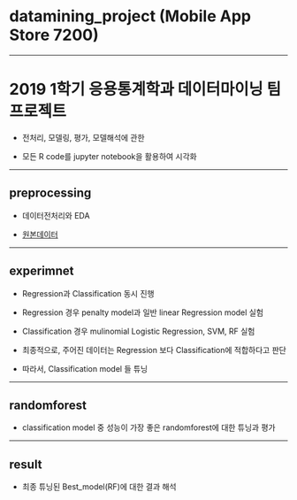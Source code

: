 # datamining_project (Mobile App Store 7200)

---

# 2019 1학기 응용통계학과 데이터마이닝 팀 프로젝트

 - 전처리, 모델링, 평가, 모델해석에 관한 

 - 모든 R code를 jupyter notebook을 활용하여 시각화

---

## preprocessing

- 데이터전처리와 EDA 

- [원본데이터](https://www.kaggle.com/ramamet4/app-store-apple-data-set-10k-apps)

---

## experimnet

- Regression과 Classification 동시 진행

- Regression 경우 penalty model과 일반 linear Regression model 실험

- Classification 경우 mulinomial Logistic Regression, SVM, RF 실험

- 최종적으로, 주어진 데이터는 Regression 보다 Classification에 적합하다고 판단

- 따라서, Classification model 들 튜닝


---

## randomforest

- classification model 중 성능이 가장 좋은 randomforest에 대한 튜닝과 평가


---

## result

- 최종 튜닝된 Best_model(RF)에 대한 결과 해석 
  
